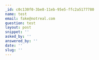 ```yaml
---
_id: c0c130f0-3be8-11eb-95e5-ffc2a5177780
name: test
email: fake@notreal.com
question: test
layout: post
snippet: ''
asked_by: ''
answered_by: ''
date: ''
slug: ''
---
```



